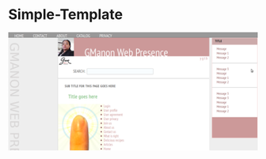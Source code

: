 # Simple-Template
<img src="https://raw.githubusercontent.com/gmanon/Simple-Template/master/template.png" alt="Simple-Template: GManon">
